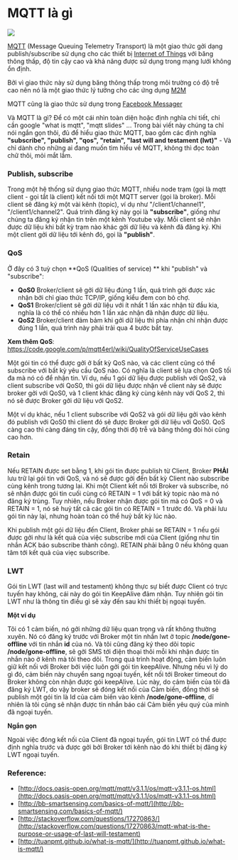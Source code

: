 # MQTT là gì

![](http://mqtt.org/new/wp-content/uploads/2011/08/mqttorg-glow.png)

[MQTT](/tags/MQTT) (Message Queuing Telemetry Transport) là một giao thức gởi dạng publish/subscribe sử dụng cho các thiết bị [Internet of Things](/tags/IoT) với băng thông thấp, độ tin cậy cao và khả năng được sử dụng trong mạng lưới không ổn định.

Bởi vì giao thức này sử dụng băng thông thấp trong môi trường có độ trễ cao nên nó là một giao thức lý tưởng cho các ứng dụng [M2M](/tags/M2M)

MQTT cũng là giao thức sử dụng trong [Facebook Messager](https://www.facebook.com/notes/facebook-engineering/building-facebook-messenger/10150259350998920)

Và MQTT là gì? Để có một cái nhìn toàn diện hoặc định nghĩa chi tiết, chỉ cần google "what is mqtt", "mqtt slides" ... Trong bài viết này chúng ta chỉ nói ngắn gọn thôi, đủ để hiểu giao thức MQTT, bao gồm các định nghĩa **"subscribe", "publish", "qos", "retain", "last will and testament (lwt)"** - Và chỉ dành cho những ai đang muốn tìm hiểu về MQTT, không thì đọc toàn chữ thôi, mỏi mắt lắm.

### Publish, subscribe
Trong một hệ thống sử dụng giao thức MQTT, nhiều node trạm (gọi là mqtt client - gọi tắt là client) kết nối tới một MQTT server (gọi là broker). Mỗi client sẽ đăng ký một vài kênh (topic), ví dụ như "/client1/channel1", "/client1/channel2". Quá trình đăng ký này gọi là **"subscribe"**, giống như chúng ta đăng ký nhận tin trên một kênh Youtube vậy. Mỗi client sẽ nhận được dữ liệu khi bất kỳ trạm nào khác gởi dữ liệu và kênh đã đăng ký. Khi một client gởi dữ liệu tới kênh đó, gọi là **"publish"**.

### QoS
Ở đây có 3 tuỳ chọn **QoS (Qualities of service) ** khi "publish" và "subscribe":

- **QoS0** Broker/client sẽ gởi dữ liệu đúng 1 lần, quá trình gởi được xác nhận bởi chỉ giao thức TCP/IP, giống kiểu đem con bỏ chợ.
- **QoS1** Broker/client sẽ gởi dữ liệu với ít nhất 1 lần xác nhận từ đầu kia, nghĩa là có thể có nhiều hơn 1 lần xác nhận đã nhận được dữ liệu.
- **QoS2** Broker/client đảm bảm khi gởi dữ liệu thì phía nhận chỉ nhận được đúng 1 lần, quá trình này phải trải qua 4 bước bắt tay.

**Xem thêm QoS**: https://code.google.com/p/mqtt4erl/wiki/QualityOfServiceUseCases

Một gói tin có thể được gởi ở bất kỳ QoS nào, và các client cũng có thể subscribe với bất kỳ yêu cầu QoS nào. Có nghĩa là client sẽ lựa chọn QoS tối đa mà nó có để nhận tin. Ví dụ, nếu 1 gói dữ liệu được publish với QoS2, và client subscribe với QoS0, thì gói dữ liệu được nhận về client này sẽ được broker gởi với QoS0, và 1 client khác đăng ký cùng kênh này với QoS 2, thì nó sẽ được Broker gởi dữ liệu với QoS2.

Một ví dụ khác, nếu 1 client subscribe với QoS2 và gói dữ liệu gởi vào kênh đó publish với QoS0 thì client đó sẽ được Broker gởi dữ liệu với QoS0. QoS càng cao thì càng đáng tin cậy, đồng thời độ trễ và băng thông đòi hỏi cũng cao hơn.

### Retain
Nếu RETAIN được set bằng 1, khi gói tin được publish từ Client, Broker **PHẢI** lưu trữ lại gói tin với QoS, và nó sẽ được gởi đến bất kỳ Client nào subscribe cùng kênh trong tương lai. Khi một Client kết nối tới Broker và subscribe, nó sẽ nhận được gói tin cuối cùng có RETAIN = 1 với bất kỳ topic nào mà nó đăng ký trùng. Tuy nhiên, nếu Broker nhận được gói tin mà có QoS = 0 và RETAIN = 1, nó sẽ huỷ tất cả các gói tin có RETAIN = 1 trước đó. Và phải lưu gói tin này lại, nhưng hoàn toàn có thể huỷ bất kỳ lúc nào.

Khi publish một gói dữ liệu đến Client, Broker phải se RETAIN = 1 nếu gói được gởi như là kết quả của việc subscribe mới của Client (giống như tin nhắn ACK báo subscribe thành công). RETAIN phải bằng 0 nếu không quan tâm tới kết quả của viẹc subscribe.

### LWT

Gói tin LWT (last will and testament) không thực sự biết được Client có trực tuyến hay không, cái này do gói tin KeepAlive đảm nhận. Tuy nhiên gói tin LWT như là thông tin điều gì sẽ xảy đến sau khi thiết bị ngoại tuyến.

**Một ví dụ**

Tôi có 1 cảm biến, nó gởi những dữ liệu quan trọng và rất không thường xuyên. Nó có đăng ký trước với Broker một tin nhắn lwt ở topic **/node/gone-offline** với tin nhắn **id** của nó. Và tôi cũng đăng ký theo dõi topic **/node/gone-offline**, sẽ gởi SMS tới điện thoại thôi mỗi khi nhận được tin nhắn nào ở kênh mà tôi theo dõi.
Trong quá trình hoạt động, cảm biến luôn giữ kết nối với Broker bởi việc luôn gởi gói tin keepAlive. Nhưng nếu vì lý do gì đó, cảm biến này chuyển sang ngoại tuyến, kết nối tới Broker timeout do Broker không còn nhận được gói keepAlive.
Lúc này, do cảm biến của tôi đã đăng ký LWT, do vậy broker sẽ đóng kết nối của Cảm biến, đồng thời sẽ publish một gói tin là Id của cảm biến vào kênh **/node/gone-offline**, dĩ nhiên là tôi cũng sẽ nhận được tin nhắn báo cái Cảm biến yêu quý của mình  đã ngoại tuyến.

**Ngắn gọn**

Ngoài việc đóng kết nối của Client đã ngoại tuyến, gói tin LWT có thể được định nghĩa trước và được gởi bởi Broker tới kênh nào đó khi thiết bị đăng ký LWT ngoại tuyến.


### Reference: 

- [http://docs.oasis-open.org/mqtt/mqtt/v3.1.1/os/mqtt-v3.1.1-os.html](http://docs.oasis-open.org/mqtt/mqtt/v3.1.1/os/mqtt-v3.1.1-os.html)
- [http://bb-smartsensing.com/basics-of-mqtt/](http://bb-smartsensing.com/basics-of-mqtt/)
- [http://stackoverflow.com/questions/17270863/](http://stackoverflow.com/questions/17270863/mqtt-what-is-the-purpose-or-usage-of-last-will-testament)
- [http://tuanpmt.github.io/what-is-mqtt/](http://tuanpmt.github.io/what-is-mqtt/)
